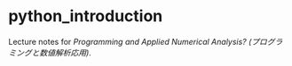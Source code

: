 # python_introduction
Lecture notes for *Programming and Applied Numerical Analysis? (プログラミングと数値解析応用)*.
